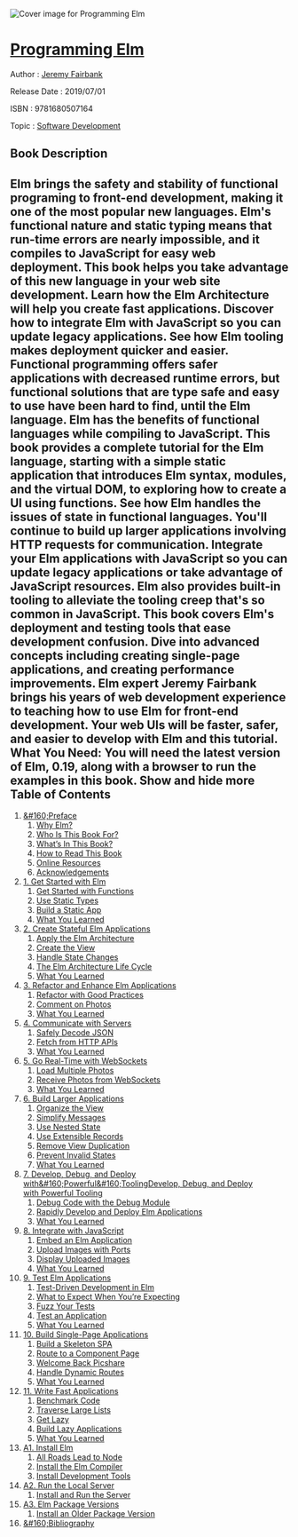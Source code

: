 ![Cover image for Programming Elm](https://imgdetail.ebookreading.net/cover/cover/20200215/EB9781680507164.jpg)

[Programming Elm](https://ebookreading.net/view/book/Programming+Elm-EB9781680507164_1.html "Programming Elm")
====================================================================================================================

Author : [Jeremy Fairbank](https://ebookreading.net/search/author/Jeremy+Fairbank)

Release Date : 2019/07/01

ISBN : 9781680507164

Topic : [Software Development](https://ebookreading.net/search/category/software-development)

Book Description
-----------------

 Elm brings the safety and stability of functional programing to front-end development, making it one of the most popular new languages. Elm's functional nature and static typing means that run-time errors are nearly impossible, and it compiles to JavaScript for easy web deployment. This book helps you take advantage of this new language in your web site development. Learn how the Elm Architecture will help you create fast applications. Discover how to integrate Elm with JavaScript so you can update legacy applications. See how Elm tooling makes deployment quicker and easier.
Functional programming offers safer applications with decreased runtime errors, but functional solutions that are type safe and easy to use have been hard to find, until the Elm language. Elm has the benefits of functional languages while compiling to JavaScript. This book provides a complete tutorial for the Elm language, starting with a simple static application that introduces Elm syntax, modules, and the virtual DOM, to exploring how to create a UI using functions. See how Elm handles the issues of state in functional languages. You'll continue to build up larger applications involving HTTP requests for communication. Integrate your Elm applications with JavaScript so you can update legacy applications or take advantage of JavaScript resources.
Elm also provides built-in tooling to alleviate the tooling creep that's so common in JavaScript. This book covers Elm's deployment and testing tools that ease development confusion. Dive into advanced concepts including creating single-page applications, and creating performance improvements. Elm expert Jeremy Fairbank brings his years of web development experience to teaching how to use Elm for front-end development.
Your web UIs will be faster, safer, and easier to develop with Elm and this tutorial.
What You Need:
You will need the latest version of Elm, 0.19, along with a browser to run the examples in this book.
        Show and hide more                
Table of Contents
-----------------

1. [&amp;#160;Preface](https://ebookreading.net/view/book/Programming+Elm-EB9781680507164_6.html#d24e98)
    1. [Why Elm?](https://ebookreading.net/view/book/Programming+Elm-EB9781680507164_7.html#d24e109)
    1. [Who Is This Book For?](https://ebookreading.net/view/book/Programming+Elm-EB9781680507164_8.html#d24e246)
    1. [What’s In This Book?](https://ebookreading.net/view/book/Programming+Elm-EB9781680507164_9.html#d24e255)
    1. [How to Read This Book](https://ebookreading.net/view/book/Programming+Elm-EB9781680507164_10.html#d24e312)
    1. [Online Resources](https://ebookreading.net/view/book/Programming+Elm-EB9781680507164_11.html#d24e321)
    1. [Acknowledgements](https://ebookreading.net/view/book/Programming+Elm-EB9781680507164_12.html#d24e335)
1. [1. Get Started with Elm](https://ebookreading.net/view/book/Programming+Elm-EB9781680507164_13.html#chp.get.started)
    1. [Get Started with Functions](https://ebookreading.net/view/book/Programming+Elm-EB9781680507164_14.html#d24e393)
    1. [Use Static Types](https://ebookreading.net/view/book/Programming+Elm-EB9781680507164_15.html#d24e1770)
    1. [Build a Static App](https://ebookreading.net/view/book/Programming+Elm-EB9781680507164_16.html#d24e3401)
    1. [What You Learned](https://ebookreading.net/view/book/Programming+Elm-EB9781680507164_17.html#d24e4954)
1. [2. Create Stateful Elm Applications](https://ebookreading.net/view/book/Programming+Elm-EB9781680507164_18.html#chp.stateful)
    1. [Apply the Elm Architecture](https://ebookreading.net/view/book/Programming+Elm-EB9781680507164_19.html#sec.stateful.applic)
    1. [Create the View](https://ebookreading.net/view/book/Programming+Elm-EB9781680507164_20.html#sec.stateful.applic)
    1. [Handle State Changes](https://ebookreading.net/view/book/Programming+Elm-EB9781680507164_21.html#d24e5971)
    1. [The Elm Architecture Life Cycle](https://ebookreading.net/view/book/Programming+Elm-EB9781680507164_22.html#d24e7604)
    1. [What You Learned](https://ebookreading.net/view/book/Programming+Elm-EB9781680507164_23.html#d24e7836)
1. [3. Refactor and Enhance Elm Applications](https://ebookreading.net/view/book/Programming+Elm-EB9781680507164_24.html#chp.refactor.enhanc)
    1. [Refactor with Good Practices](https://ebookreading.net/view/book/Programming+Elm-EB9781680507164_25.html#d24e7901)
    1. [Comment on Photos](https://ebookreading.net/view/book/Programming+Elm-EB9781680507164_26.html#d24e8656)
    1. [What You Learned](https://ebookreading.net/view/book/Programming+Elm-EB9781680507164_27.html#d24e10345)
1. [4. Communicate with Servers](https://ebookreading.net/view/book/Programming+Elm-EB9781680507164_28.html#chp.communicate)
    1. [Safely Decode JSON](https://ebookreading.net/view/book/Programming+Elm-EB9781680507164_29.html#d24e10371)
    1. [Fetch from HTTP APIs](https://ebookreading.net/view/book/Programming+Elm-EB9781680507164_30.html#d24e12739)
    1. [What You Learned](https://ebookreading.net/view/book/Programming+Elm-EB9781680507164_31.html#d24e15176)
1. [5. Go Real-Time with WebSockets](https://ebookreading.net/view/book/Programming+Elm-EB9781680507164_32.html#chp.real-time)
    1. [Load Multiple Photos](https://ebookreading.net/view/book/Programming+Elm-EB9781680507164_33.html#d24e15207)
    1. [Receive Photos from WebSockets](https://ebookreading.net/view/book/Programming+Elm-EB9781680507164_34.html#d24e16714)
    1. [What You Learned](https://ebookreading.net/view/book/Programming+Elm-EB9781680507164_35.html#d24e18446)
1. [6. Build Larger Applications](https://ebookreading.net/view/book/Programming+Elm-EB9781680507164_36.html#chp.larger-applicat)
    1. [Organize the View](https://ebookreading.net/view/book/Programming+Elm-EB9781680507164_37.html#d24e18476)
    1. [Simplify Messages](https://ebookreading.net/view/book/Programming+Elm-EB9781680507164_38.html#d24e19797)
    1. [Use Nested State](https://ebookreading.net/view/book/Programming+Elm-EB9781680507164_39.html#d24e20565)
    1. [Use Extensible Records](https://ebookreading.net/view/book/Programming+Elm-EB9781680507164_40.html#d24e21605)
    1. [Remove View Duplication](https://ebookreading.net/view/book/Programming+Elm-EB9781680507164_41.html#d24e22270)
    1. [Prevent Invalid States](https://ebookreading.net/view/book/Programming+Elm-EB9781680507164_42.html#d24e23700)
    1. [What You Learned](https://ebookreading.net/view/book/Programming+Elm-EB9781680507164_43.html#d24e24200)
1. [7. Develop, Debug, and Deploy with&amp;#160;Powerful&amp;#160;ToolingDevelop, Debug, and Deploy with Powerful Tooling](https://ebookreading.net/view/book/Programming+Elm-EB9781680507164_44.html#chp.develop.debug)
    1. [Debug Code with the Debug Module](https://ebookreading.net/view/book/Programming+Elm-EB9781680507164_45.html#d24e24282)
    1. [Rapidly Develop and Deploy Elm Applications](https://ebookreading.net/view/book/Programming+Elm-EB9781680507164_46.html#d24e27002)
    1. [What You Learned](https://ebookreading.net/view/book/Programming+Elm-EB9781680507164_47.html#d24e28512)
1. [8. Integrate with JavaScript](https://ebookreading.net/view/book/Programming+Elm-EB9781680507164_48.html#chp.javascript)
    1. [Embed an Elm Application](https://ebookreading.net/view/book/Programming+Elm-EB9781680507164_49.html#d24e28543)
    1. [Upload Images with Ports](https://ebookreading.net/view/book/Programming+Elm-EB9781680507164_50.html#d24e29742)
    1. [Display Uploaded Images](https://ebookreading.net/view/book/Programming+Elm-EB9781680507164_51.html#d24e31175)
    1. [What You Learned](https://ebookreading.net/view/book/Programming+Elm-EB9781680507164_52.html#d24e32444)
1. [9. Test Elm Applications](https://ebookreading.net/view/book/Programming+Elm-EB9781680507164_53.html#chp.test-applicatio)
    1. [Test-Driven Development in Elm](https://ebookreading.net/view/book/Programming+Elm-EB9781680507164_54.html#d24e32560)
    1. [What to Expect When You’re Expecting](https://ebookreading.net/view/book/Programming+Elm-EB9781680507164_55.html#d24e33778)
    1. [Fuzz Your Tests](https://ebookreading.net/view/book/Programming+Elm-EB9781680507164_56.html#d24e35051)
    1. [Test an Application](https://ebookreading.net/view/book/Programming+Elm-EB9781680507164_57.html#d24e36388)
    1. [What You Learned](https://ebookreading.net/view/book/Programming+Elm-EB9781680507164_58.html#d24e38138)
1. [10. Build Single-Page Applications](https://ebookreading.net/view/book/Programming+Elm-EB9781680507164_59.html#chp.spa)
    1. [Build a Skeleton SPA](https://ebookreading.net/view/book/Programming+Elm-EB9781680507164_60.html#d24e38189)
    1. [Route to a Component Page](https://ebookreading.net/view/book/Programming+Elm-EB9781680507164_61.html#d24e40061)
    1. [Welcome Back Picshare](https://ebookreading.net/view/book/Programming+Elm-EB9781680507164_62.html#d24e41194)
    1. [Handle Dynamic Routes](https://ebookreading.net/view/book/Programming+Elm-EB9781680507164_63.html#d24e42804)
    1. [What You Learned](https://ebookreading.net/view/book/Programming+Elm-EB9781680507164_64.html#d24e44756)
1. [11. Write Fast Applications](https://ebookreading.net/view/book/Programming+Elm-EB9781680507164_65.html#chp.performance)
    1. [Benchmark Code](https://ebookreading.net/view/book/Programming+Elm-EB9781680507164_66.html#d24e44907)
    1. [Traverse Large Lists](https://ebookreading.net/view/book/Programming+Elm-EB9781680507164_67.html#d24e45886)
    1. [Get Lazy](https://ebookreading.net/view/book/Programming+Elm-EB9781680507164_68.html#d24e47240)
    1. [Build Lazy Applications](https://ebookreading.net/view/book/Programming+Elm-EB9781680507164_69.html#d24e48321)
    1. [What You Learned](https://ebookreading.net/view/book/Programming+Elm-EB9781680507164_70.html#d24e49373)
1. [A1. Install Elm](https://ebookreading.net/view/book/Programming+Elm-EB9781680507164_71.html#apx.install)
    1. [All Roads Lead to Node](https://ebookreading.net/view/book/Programming+Elm-EB9781680507164_72.html#d24e49435)
    1. [Install the Elm Compiler](https://ebookreading.net/view/book/Programming+Elm-EB9781680507164_73.html#d24e49478)
    1. [Install Development Tools](https://ebookreading.net/view/book/Programming+Elm-EB9781680507164_74.html#d24e49606)
1. [A2. Run the Local Server](https://ebookreading.net/view/book/Programming+Elm-EB9781680507164_75.html#apx.local.server)
    1. [Install and Run the Server](https://ebookreading.net/view/book/Programming+Elm-EB9781680507164_76.html#d24e49701)
1. [A3. Elm Package Versions](https://ebookreading.net/view/book/Programming+Elm-EB9781680507164_77.html#apx.packages)
    1. [Install an Older Package Version](https://ebookreading.net/view/book/Programming+Elm-EB9781680507164_78.html#d24e49847)
1. [&amp;#160;Bibliography](https://ebookreading.net/view/book/Programming+Elm-EB9781680507164_79.html#d24e50107)
